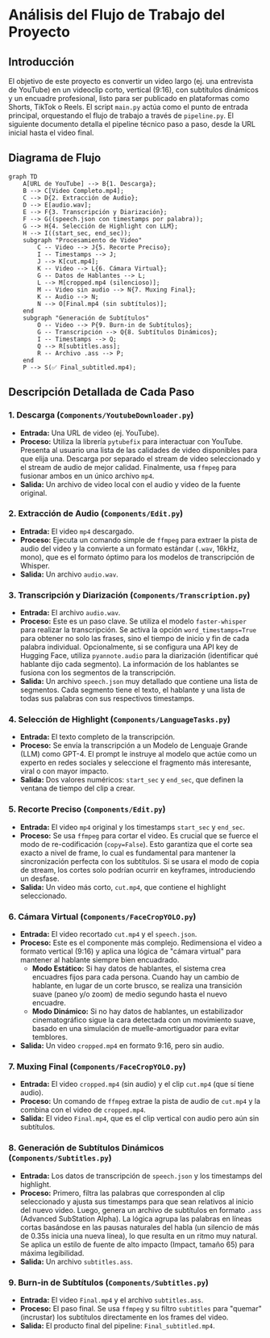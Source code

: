 # Análisis del Flujo de Trabajo del Proyecto

## Introducción

El objetivo de este proyecto es convertir un video largo (ej. una entrevista de YouTube) en un videoclip corto, vertical (9:16), con subtítulos dinámicos y un encuadre profesional, listo para ser publicado en plataformas como Shorts, TikTok o Reels. El script `main.py` actúa como el punto de entrada principal, orquestando el flujo de trabajo a través de `pipeline.py`. El siguiente documento detalla el pipeline técnico paso a paso, desde la URL inicial hasta el video final.

## Diagrama de Flujo

```mermaid
graph TD
    A[URL de YouTube] --> B{1. Descarga};
    B --> C[Video Completo.mp4];
    C --> D{2. Extracción de Audio};
    D --> E[audio.wav];
    E --> F{3. Transcripción y Diarización};
    F --> G((speech.json con timestamps por palabra));
    G --> H{4. Selección de Highlight con LLM};
    H --> I((start_sec, end_sec));
    subgraph "Procesamiento de Video"
        C -- Video --> J{5. Recorte Preciso};
        I -- Timestamps --> J;
        J --> K[cut.mp4];
        K -- Video --> L{6. Cámara Virtual};
        G -- Datos de Hablantes --> L;
        L --> M[cropped.mp4 (silencioso)];
        M -- Video sin audio --> N{7. Muxing Final};
        K -- Audio --> N;
        N --> O[Final.mp4 (sin subtítulos)];
    end
    subgraph "Generación de Subtítulos"
        O -- Video --> P{9. Burn-in de Subtítulos};
        G -- Transcripción --> Q{8. Subtítulos Dinámicos};
        I -- Timestamps --> Q;
        Q --> R[subtitles.ass];
        R -- Archivo .ass --> P;
    end
    P --> S(✅ Final_subtitled.mp4);
```

## Descripción Detallada de Cada Paso

### 1. Descarga (`Components/YoutubeDownloader.py`)

- **Entrada:** Una URL de video (ej. YouTube).
- **Proceso:** Utiliza la librería `pytubefix` para interactuar con YouTube. Presenta al usuario una lista de las calidades de video disponibles para que elija una. Descarga por separado el stream de video seleccionado y el stream de audio de mejor calidad. Finalmente, usa `ffmpeg` para fusionar ambos en un único archivo `mp4`.
- **Salida:** Un archivo de video local con el audio y video de la fuente original.

### 2. Extracción de Audio (`Components/Edit.py`)

- **Entrada:** El video `mp4` descargado.
- **Proceso:** Ejecuta un comando simple de `ffmpeg` para extraer la pista de audio del video y la convierte a un formato estándar (`.wav`, 16kHz, mono), que es el formato óptimo para los modelos de transcripción de Whisper.
- **Salida:** Un archivo `audio.wav`.

### 3. Transcripción y Diarización (`Components/Transcription.py`)

- **Entrada:** El archivo `audio.wav`.
- **Proceso:** Este es un paso clave. Se utiliza el modelo `faster-whisper` para realizar la transcripción. Se activa la opción `word_timestamps=True` para obtener no solo las frases, sino el tiempo de inicio y fin de cada palabra individual. Opcionalmente, si se configura una API key de Hugging Face, utiliza `pyannote.audio` para la diarización (identificar qué hablante dijo cada segmento). La información de los hablantes se fusiona con los segmentos de la transcripción.
- **Salida:** Un archivo `speech.json` muy detallado que contiene una lista de segmentos. Cada segmento tiene el texto, el hablante y una lista de todas sus palabras con sus respectivos timestamps.

### 4. Selección de Highlight (`Components/LanguageTasks.py`)

- **Entrada:** El texto completo de la transcripción.
- **Proceso:** Se envía la transcripción a un Modelo de Lenguaje Grande (LLM) como GPT-4. El prompt le instruye al modelo que actúe como un experto en redes sociales y seleccione el fragmento más interesante, viral o con mayor impacto. 
- **Salida:** Dos valores numéricos: `start_sec` y `end_sec`, que definen la ventana de tiempo del clip a crear.

### 5. Recorte Preciso (`Components/Edit.py`)

- **Entrada:** El video `mp4` original y los timestamps `start_sec` y `end_sec`.
- **Proceso:** Se usa `ffmpeg` para cortar el video. Es crucial que se fuerce el modo de re-codificación (`copy=False`). Esto garantiza que el corte sea exacto a nivel de frame, lo cual es fundamental para mantener la sincronización perfecta con los subtítulos. Si se usara el modo de copia de stream, los cortes solo podrían ocurrir en keyframes, introduciendo un desfase.
- **Salida:** Un video más corto, `cut.mp4`, que contiene el highlight seleccionado.

### 6. Cámara Virtual (`Components/FaceCropYOLO.py`)

- **Entrada:** El video recortado `cut.mp4` y el `speech.json`.
- **Proceso:** Este es el componente más complejo. Redimensiona el video a formato vertical (9:16) y aplica una lógica de "cámara virtual" para mantener al hablante siempre bien encuadrado. 
    - **Modo Estático:** Si hay datos de hablantes, el sistema crea encuadres fijos para cada persona. Cuando hay un cambio de hablante, en lugar de un corte brusco, se realiza una transición suave (paneo y/o zoom) de medio segundo hasta el nuevo encuadre.
    - **Modo Dinámico:** Si no hay datos de hablantes, un estabilizador cinematográfico sigue la cara detectada con un movimiento suave, basado en una simulación de muelle-amortiguador para evitar temblores.
- **Salida:** Un video `cropped.mp4` en formato 9:16, pero sin audio.

### 7. Muxing Final (`Components/FaceCropYOLO.py`)

- **Entrada:** El video `cropped.mp4` (sin audio) y el clip `cut.mp4` (que sí tiene audio).
- **Proceso:** Un comando de `ffmpeg` extrae la pista de audio de `cut.mp4` y la combina con el video de `cropped.mp4`.
- **Salida:** El video `Final.mp4`, que es el clip vertical con audio pero aún sin subtítulos.

### 8. Generación de Subtítulos Dinámicos (`Components/Subtitles.py`)

- **Entrada:** Los datos de transcripción de `speech.json` y los timestamps del highlight.
- **Proceso:** Primero, filtra las palabras que corresponden al clip seleccionado y ajusta sus timestamps para que sean relativos al inicio del nuevo video. Luego, genera un archivo de subtítulos en formato `.ass` (Advanced SubStation Alpha). La lógica agrupa las palabras en líneas cortas basándose en las pausas naturales del habla (un silencio de más de 0.35s inicia una nueva línea), lo que resulta en un ritmo muy natural. Se aplica un estilo de fuente de alto impacto (Impact, tamaño 65) para máxima legibilidad.
- **Salida:** Un archivo `subtitles.ass`.

### 9. Burn-in de Subtítulos (`Components/Subtitles.py`)

- **Entrada:** El video `Final.mp4` y el archivo `subtitles.ass`.
- **Proceso:** El paso final. Se usa `ffmpeg` y su filtro `subtitles` para "quemar" (incrustar) los subtítulos directamente en los frames del video.
- **Salida:** El producto final del pipeline: `Final_subtitled.mp4`.